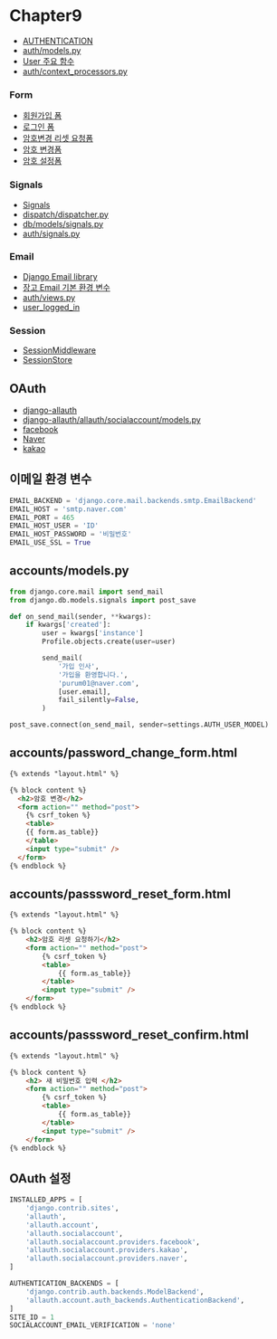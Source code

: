 # Chapter9

* [AUTHENTICATION](https://github.com/django/django/blob/master/django/conf/global_settings.py#LC493)
* [auth/models.py](https://github.com/django/django/blob/master/django/contrib/auth/models.py#LC288)
* [User 주요 함수](https://github.com/django/django/blob/master/django/contrib/auth/base_user.py#LC47)
* [auth/context_processors.py](https://github.com/django/django/blob/master/django/contrib/auth/context_processors.py#LC46)
### Form
* [회원가입 폼](https://github.com/django/django/blob/2.1/django/contrib/auth/forms.py#LC64)
* [로그인 폼](https://github.com/django/django/blob/2.1/django/contrib/auth/forms.py#LC155)
* [암호변경 리셋 요청폼](https://github.com/django/django/blob/2.1/django/contrib/auth/forms.py#LC231)
* [암호 변경폼](https://github.com/django/django/blob/2.1/django/contrib/auth/forms.py#LC342)
* [암호 설정폼](https://github.com/django/django/blob/2.1/django/contrib/auth/forms.py#LC298)
### Signals
* [Signals](https://docs.djangoproject.com/en/2.1/ref/signals/)
* [dispatch/dispatcher.py](https://github.com/django/django/blob/master/django/dispatch/dispatcher.py)
* [db/models/signals.py](https://github.com/django/django/blob/master/django/db/models/signals.py)
* [auth/signals.py](https://github.com/django/django/blob/master/django/contrib/auth/signals.py)
### Email
* [Django Email library](https://docs.djangoproject.com/en/2.1/topics/email/)
* [장고 Email 기본 환경 변수](https://github.com/django/django/blob/master/django/conf/global_settings.py#L184)
* [auth/views.py](https://github.com/django/django/blob/master/django/contrib/auth/views.py)
* [user_logged_in](https://github.com/django/django/blob/2.1/django/contrib/auth/__init__.py#L161)
### Session
* [SessionMiddleware](https://github.com/django/django/blob/2.1.1/django/contrib/sessions/middleware.py)
* [SessionStore](https://github.com/django/django/blob/master/django/contrib/sessions/backends/db.py)

OAuth
---
* [django-allauth](https://django-allauth.readthedocs.io/en/latest/providers.html)
* [django-allauth/allauth/socialaccount/models.py](https://github.com/pennersr/django-allauth/blob/master/allauth/socialaccount/models.py)
* [facebook](https://developers.facebook.com/)
* [Naver](https://developers.naver.com/)
* [kakao](https://developers.kakao.com/)


이메일 환경 변수
---
~~~python
EMAIL_BACKEND = 'django.core.mail.backends.smtp.EmailBackend'
EMAIL_HOST = 'smtp.naver.com'
EMAIL_PORT = 465
EMAIL_HOST_USER = 'ID'
EMAIL_HOST_PASSWORD = '비밀번호'
EMAIL_USE_SSL = True
~~~

accounts/models.py
---
~~~python
from django.core.mail import send_mail
from django.db.models.signals import post_save

def on_send_mail(sender, **kwargs):
    if kwargs['created']:
        user = kwargs['instance']
        Profile.objects.create(user=user)

        send_mail(
            '가입 인사',
            '가입을 환영합니다.',
            'purum01@naver.com',
            [user.email],
            fail_silently=False,
        )

post_save.connect(on_send_mail, sender=settings.AUTH_USER_MODEL)
~~~

accounts/password_change_form.html
---
~~~html
{% extends "layout.html" %}

{% block content %}
  <h2>암호 변경</h2>
  <form action="" method="post">
    {% csrf_token %}
    <table>
    {{ form.as_table}}
    </table>
    <input type="submit" />
  </form>
{% endblock %}
~~~

accounts/passsword_reset_form.html
---
~~~html
{% extends "layout.html" %}

{% block content %}
    <h2>암호 리셋 요청하기</h2>
    <form action="" method="post">
        {% csrf_token %}
        <table>
            {{ form.as_table}}
        </table>
        <input type="submit" />
    </form>
{% endblock %}
~~~
accounts/passsword_reset_confirm.html
---
~~~html
{% extends "layout.html" %}

{% block content %}
    <h2> 새 비밀번호 입력 </h2>
    <form action="" method="post">
        {% csrf_token %}
        <table>
            {{ form.as_table}}
        </table>
        <input type="submit" />
    </form>
{% endblock %}
~~~
OAuth 설정
---
~~~python
INSTALLED_APPS = [
    'django.contrib.sites',
    'allauth',
    'allauth.account',
    'allauth.socialaccount',
    'allauth.socialaccount.providers.facebook',
    'allauth.socialaccount.providers.kakao',
    'allauth.socialaccount.providers.naver',
]

AUTHENTICATION_BACKENDS = [
    'django.contrib.auth.backends.ModelBackend',
    'allauth.account.auth_backends.AuthenticationBackend',
]
SITE_ID = 1
SOCIALACCOUNT_EMAIL_VERIFICATION = 'none'
~~~
